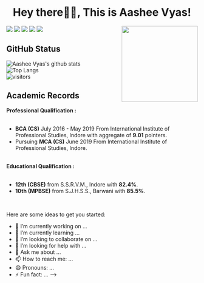 <h1 align= "center"><b>Hey there🙋‍♂️, This is Aashee Vyas!</b></h1>

<img align='right' src='https://user-images.githubusercontent.com/5713670/87202985-820dcb80-c2b6-11ea-9f56-7ec461c497c3.gif' width='200"'>

[![](https://img.shields.io/badge/LinkedIn-Aashee01-blue)](https://www.linkedin.com/in/aashee-vyas-189599158/)
[![](https://img.shields.io/badge/HackerRank-Aashee01-brightgreen)](https://www.hackerrank.com/aasheevyas)
[![](https://img.shields.io/badge/GeeksForGeeks-Aashee01-brightgreen)](https://auth.geeksforgeeks.org/user/aasheevyas/practice/)
[![](https://img.shields.io/badge/StackOverFlow-Aashee01-important)](https://stackoverflow.com/users/13641256/aashee-vyas?tab=profile)
[![](https://img.shields.io/badge/Gmail-aasheevyas@gmail.com-red)](mailto:aasheevyas@gmail.com)


## GitHub Status

![Aashee Vyas's github stats](https://github-readme-stats.vercel.app/api?username=Aashee01&show_icons=true&theme=radical)
<br>
![Top Langs](https://github-readme-stats.vercel.app/api/top-langs/?username=Aashee01&show_icons=true&theme=radical)
<br>
![visitors](https://visitor-badge.glitch.me/badge?page_id=Aashee01.Aashee01)
<br>


## Academic Records

<span><strong>Professional Qualification :</strong></span><br><br>
<ul>
  <li><strong>BCA (CS)</strong> July 2016 - May 2019 From International Institute of Professional Studies, Indore with aggregate of <strong>9.01</strong> pointers.</li>
  <li>Pursuing <strong>MCA (CS)</strong> June 2019 From International Institute of Professional Studies, Indore.</li>
</ul>
<br>
<span><strong>Educational Qualification :</strong></span><br><br>
<ul>
  <li><strong>12th (CBSE)</strong> from S.S.R.V.M., Indore with <strong>82.4%</strong>.</li>
  <li><strong>10th (MPBSE)</strong> from S.J.H.S.S., Barwani with <strong>85.5%</strong>.</li>
</ul>
<br>


Here are some ideas to get you started:

- 🔭 I’m currently working on ...
- 🌱 I’m currently learning ...
- 👯 I’m looking to collaborate on ...
- 🤔 I’m looking for help with ...
- 💬 Ask me about ...
- 📫 How to reach me: ...
- 😄 Pronouns: ...
- ⚡ Fun fact: ...
-->
